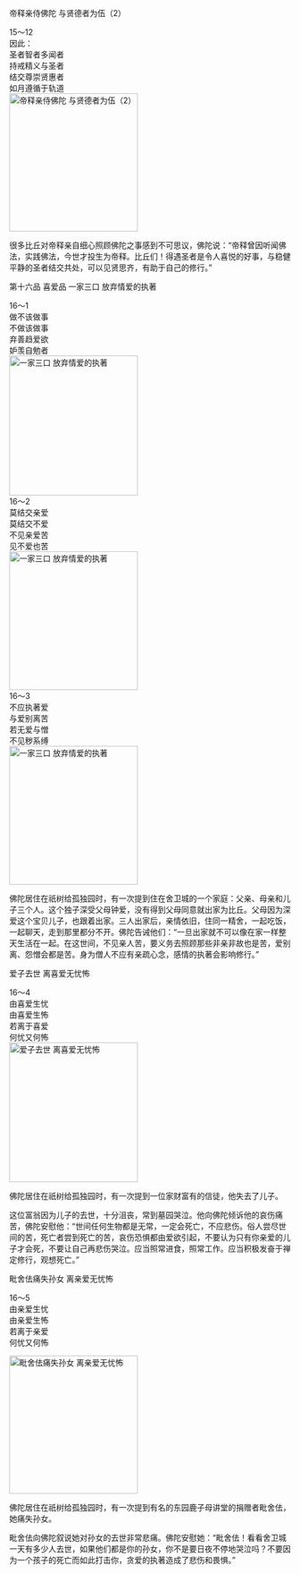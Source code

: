 帝释亲侍佛陀 与贤德者为伍（2）


<div class="e2">
<div>
15～12<br>
 因此：<br>
 圣者智者多闻者<br>
 持戒精义与圣者<br>
 结交尊崇贤惠者<br>
 如月遵循于轨道
</div>
<img src="images/fjj-64-1.jpg" width="230" height="247" alt="帝释亲侍佛陀 与贤德者为伍（2）"/>
</div>

很多比丘对帝释亲自细心照顾佛陀之事感到不可思议，佛陀说：“帝释曾因听闻佛法，实践佛法，今世才投生为帝释。比丘们！得遇圣者是令人喜悦的好事，与稳健平静的圣者结交共处，可以见贤思齐，有助于自己的修行。”

第十六品 喜爱品 一家三口 放弃情爱的执著


<div class="e2">
<div>
16～1<br>
 做不该做事<br>
 不做该做事<br>
 弃善趋爱欲<br>
 妒羡自勉者
</div>
<img src="images/fjj-64-6.jpg" width="230" height="250" alt="一家三口 放弃情爱的执著"/>
</div>


<div class="e2">
<div>
16～2<br>
 莫结交亲爱<br>
 莫结交不爱<br>
 不见亲爱苦<br>
 见不爱也苦
</div>
<img src="images/fjj-64-2.jpg" width="230" height="248" alt="一家三口 放弃情爱的执著"/>
</div>


<div class="e2">
<div>
16～3<br>
 不应执著爱<br>
 与爱别离苦<br>
 若无爱与憎<br>
 不见秽系缚
</div>
<img src="images/fjj-64-3.jpg" width="230" height="248" alt="一家三口 放弃情爱的执著"/>
</div>

佛陀居住在祇树给孤独园时，有一次提到住在舍卫城的一个家庭：父亲、母亲和儿子三个人。这个独子深受父母钟爱，没有得到父母同意就出家为比丘。父母因为深爱这个宝贝儿子，也跟着出家。三人出家后，亲情依旧，住同一精舍，一起吃饭，一起聊天，走到那里都分不开。佛陀告诫他们：“一旦出家就不可以像在家一样整天生活在一起。在这世间，不见亲人苦，要义务去照顾那些非亲非故也是苦，爱别离、怨憎会都是苦。身为僧人不应有亲疏心念，感情的执著会影响修行。”

爱子去世 离喜爱无忧怖


<div class="e2">
<div>
16～4<br>
 由喜爱生忧<br>
 由喜爱生怖<br>
 若离于喜爱<br>
 何忧又何怖
</div>
<img src="images/fjj-64-4.jpg" width="230" height="250" alt="爱子去世 离喜爱无忧怖"/>
</div>

佛陀居住在祇树给孤独园时，有一次提到一位家财富有的信徒，他失去了儿子。

这位富翁因为儿子的去世，十分沮丧，常到墓园哭泣。他向佛陀倾诉他的哀伤痛苦，佛陀安慰他：“世间任何生物都是无常，一定会死亡，不应悲伤。俗人尝尽世间的苦，死亡者尝到死亡的苦，哀伤恐惧都由爱欲引起，不要认为只有你亲爱的儿子才会死，不要让自己再悲伤哭泣。应当照常进食，照常工作。应当积极发奋于禅定修行，观想死亡。”

毗舍佉痛失孙女 离亲爱无忧怖


<div class="e2">
<div>
 <p class="p13-5">16～5<br>
 由亲爱生忧<br>
 由亲爱生怖<br>
 若离于亲爱<br>
 何忧又何怖</p> 
</div>
<img src="images/fjj-64-5.jpg" width="230" height="247" alt="毗舍佉痛失孙女 离亲爱无忧怖"/>
</div>

佛陀居住在祇树给孤独园时，有一次提到有名的东园鹿子母讲堂的捐赠者毗舍佉，她痛失孙女。

毗舍佉向佛陀叙说她对孙女的去世非常悲痛。佛陀安慰她：“毗舍佉！看看舍卫城一天有多少人去世，如果他们都是你的孙女，你不是要日夜不停地哭泣吗？不要因为一个孩子的死亡而如此打击你，贪爱的执著造成了悲伤和畏惧。”
